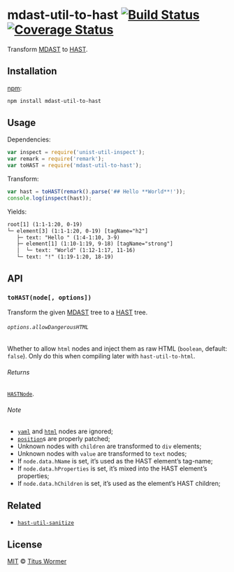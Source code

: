 # mdast-util-to-hast [![Build Status][travis-badge]][travis] [![Coverage Status][codecov-badge]][codecov]

<!--lint disable heading-increment list-item-spacing-->

Transform [MDAST][] to [HAST][].

## Installation

[npm][npm-install]:

```bash
npm install mdast-util-to-hast
```

## Usage

Dependencies:

```javascript
var inspect = require('unist-util-inspect');
var remark = require('remark');
var toHAST = require('mdast-util-to-hast');
```

Transform:

```javascript
var hast = toHAST(remark().parse('## Hello **World**!'));
console.log(inspect(hast));
```

Yields:

```txt
root[1] (1:1-1:20, 0-19)
└─ element[3] (1:1-1:20, 0-19) [tagName="h2"]
   ├─ text: "Hello " (1:4-1:10, 3-9)
   ├─ element[1] (1:10-1:19, 9-18) [tagName="strong"]
   │  └─ text: "World" (1:12-1:17, 11-16)
   └─ text: "!" (1:19-1:20, 18-19)
```

## API

### `toHAST(node[, options])`

Transform the given [MDAST][] tree to a [HAST][] tree.

###### `options.allowDangerousHTML`

Whether to allow `html` nodes and inject them as raw HTML (`boolean`,
default: `false`). Only do this when compiling later with
`hast-util-to-html`.

###### Returns

[`HASTNode`][hast].

###### Note

*   [`yaml`][mdast-yaml] and [`html`][mdast-html] nodes are ignored;
*   [`position`][unist-position]s are properly patched;
*   Unknown nodes with `children` are transformed to `div` elements;
*   Unknown nodes with `value` are transformed to `text` nodes;
*   If `node.data.hName` is set, it’s used as the HAST element’s tag-name;
*   If `node.data.hProperties` is set, it’s mixed into the HAST element’s
    properties;
*   If `node.data.hChildren` is set, it’s used as the element’s HAST
    children;

## Related

*   [`hast-util-sanitize`][hast-util-sanitize]

## License

[MIT][license] © [Titus Wormer][author]

<!-- Definitions -->

[travis-badge]: https://img.shields.io/travis/wooorm/mdast-util-to-hast.svg

[travis]: https://travis-ci.org/wooorm/mdast-util-to-hast

[codecov-badge]: https://img.shields.io/codecov/c/github/wooorm/mdast-util-to-hast.svg

[codecov]: https://codecov.io/github/wooorm/mdast-util-to-hast

[npm-install]: https://docs.npmjs.com/cli/install

[license]: LICENSE

[author]: http://wooorm.com

[mdast]: https://github.com/wooorm/mdast

[hast]: https://github.com/wooorm/hast

[mdast-yaml]: https://github.com/wooorm/mdast#yaml

[mdast-html]: https://github.com/wooorm/mdast#html

[unist-position]: https://github.com/wooorm/unist#location

[hast-util-sanitize]: https://github.com/wooorm/hast-util-sanitize
